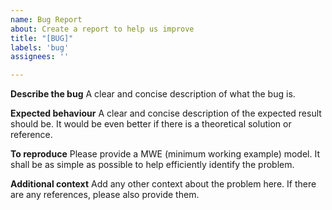 ```yaml
---
name: Bug Report
about: Create a report to help us improve
title: "[BUG]"
labels: 'bug'
assignees: ''

---
```


**Describe the bug**
A clear and concise description of what the bug is.

**Expected behaviour**
A clear and concise description of the expected result should be. It would be even better if there is a theoretical solution or reference.

**To reproduce**
Please provide a MWE (minimum working example) model. It shall be as simple as possible to help efficiently identify the problem.

**Additional context**
Add any other context about the problem here. If there are any references, please also provide them.
